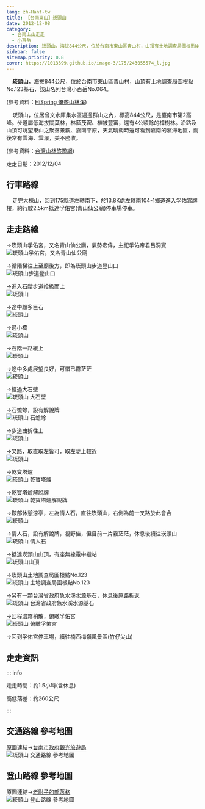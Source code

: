 ```yaml
---
lang: zh-Hant-tw
title: 【台南東山】崁頭山
date: 2012-12-08
category: 
  - 台南上山走走
  - 小百岳
description: 崁頭山，海拔844公尺，位於台南市東山區青山村，山頂有土地調查局圖根點No.123基石，該山名列台灣小百岳No.064。崁頭山，位居曾文水庫集水區週邊群山之內，標高844公尺，是臺南市第2高峰。步道屬低海拔闊葉林，林蔭茂密、植被豐富，還有4公頃餘的樟樹林。沿路及山頂可眺望東山之聚落景觀、嘉南平原，天氣晴朗時還可看到嘉南的濱海地區，雨後常有雲海、雲瀑，美不勝收。
sidebar: false
sitemap.priority: 0.8
cover: https://1013399.github.io/image-3/175/243055574_l.jpg
---
```


    **崁頭山**，海拔844公尺，位於台南市東山區青山村，山頂有土地調查局圖根點No.123基石，該山名列台灣小百岳No.064。

(參考資料：[HiSpring 優遊山林溪](http://gohiking.myweb.hinet.net/h7/TNAkantou.htm))  

    崁頭山，位居曾文水庫集水區週邊群山之內，標高844公尺，是臺南市第2高峰。步道屬低海拔闊葉林，林蔭茂密、植被豐富，還有4公頃餘的樟樹林。沿路及山頂可眺望東山之聚落景觀、嘉南平原，天氣晴朗時還可看到嘉南的濱海地區，雨後常有雲海、雲瀑，美不勝收。

(參考資料：[台灣山林悠遊網](http://recreation.forest.gov.tw/RT/RT_2_1.aspx?TR_ID=109))

<!-- more -->

走走日期：2012/12/04

## 行車路線 
    走完大棟山，回到175縣道左轉南下，於13.8K處左轉南104-1鄉道進入孚佑宮牌樓，約行駛2.5km抵達孚佑宮(青山仙公廟)停車場停車。

## 走走路線
→崁頭山孚佑宮，又名青山仙公廟，氣勢宏偉，主祀孚佑帝君呂洞賓  
![崁頭山孚佑宮，又名青山仙公廟](https://1013399.github.io/image-3/175/243055551_l.jpg)

→循階梯往上至廟後方，即為崁頭山步道登山口  
![崁頭山步道登山口](https://1013399.github.io/image-3/175/243055555_l.jpg)

→進入石階步道拾級而上  
![崁頭山](https://1013399.github.io/image-3/175/243055556_l.jpg)

→途中頗多巨石  
![崁頭山](https://1013399.github.io/image-3/175/243055559_l.jpg)

→過小橋  
![崁頭山](https://1013399.github.io/image-3/175/243055563_l.jpg)

→石階一路緩上  
![崁頭山](https://1013399.github.io/image-3/175/243055565_l.jpg)

→途中多處展望良好，可惜已霧茫茫  
![崁頭山](https://1013399.github.io/image-3/175/243055568_l.jpg)

→經過大石壁  
![崁頭山 大石壁](https://1013399.github.io/image-3/175/243055570_l.jpg)

→石蟾蜍，設有解說牌  
![崁頭山 石蟾蜍](https://1013399.github.io/image-3/175/243055572_l.jpg)

→步道曲折往上  
![崁頭山](https://1013399.github.io/image-3/175/243055574_l.jpg)

→叉路，取直取左皆可，取左陡上較近  
![崁頭山](https://1013399.github.io/image-3/175/243055577_l.jpg)

→乾寶塔爐  
![崁頭山 乾寶塔爐](https://1013399.github.io/image-3/175/243055580_l.jpg)

→乾寶塔爐解說牌  
![崁頭山 乾寶塔爐解說牌](https://1013399.github.io/image-3/175/243055583_l.jpg)

→鞍部休憩涼亭，左為情人石，直往崁頭山，右側為前一叉路於此會合  
![崁頭山](https://1013399.github.io/image-3/175/243055587_l.jpg)

→情人石，設有解說牌，視野佳，但目前一片霧茫茫，休息後續往崁頭山  
![崁頭山 情人石](https://1013399.github.io/image-3/175/243055590_l.jpg)

→抵達崁頭山山頂，有座無線電中繼站  
![崁頭山山頂](https://1013399.github.io/image-3/175/243055592_l.jpg)

→崁頭山土地調查局圖根點No.123  
![崁頭山 土地調查局圖根點No.123](https://1013399.github.io/image-3/175/243055595_l.jpg)

→另有一顆台灣省政府急水溪水源基石，休息後原路折返  
![崁頭山 台灣省政府急水溪水源基石](https://1013399.github.io/image-3/175/243055599_l.jpg)

→回程濃霧稍散，俯瞰孚佑宮  
![崁頭山 俯瞰孚佑宮](https://1013399.github.io/image-3/175/243055601_l.jpg)

→回到孚佑宮停車場，續往楠西梅嶺風景區(竹仔尖山)

## 走走資訊

::: info

走走時間：約1.5小時(含休息)

高低落差：約260公尺

:::

## 交通路線 參考地圖  
原圖連結→[台南市政府觀光旅遊局](http://tour.tainan.gov.tw/view.aspx?sn=254)  
![崁頭山 交通路線 參考地圖](https://1013399.github.io/image-3/175/243055692_l.jpg)

## 登山路線 參考地圖  
原圖連結→[老尉子的部落格](http://blog.xuite.net/laoweiz/blog/19610027)  
![崁頭山 登山路線 參考地圖](https://1013399.github.io/image-3/175/243055694_l.jpg)